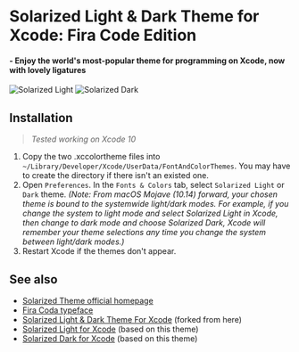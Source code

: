 # Solarized Light & Dark Theme for Xcode: Fira Code Edition
#### - Enjoy the world's most-popular theme for programming on Xcode, now with lovely ligatures
![Solarized Light][1]
![Solarized Dark][2]

## Installation
> *Tested working on Xcode 10*

1. Copy the two .xccolortheme files into `~/Library/Developer/Xcode/UserData/FontAndColorThemes`. You may have to create the directory if there isn't an existed one.
2. Open `Preferences`. In the `Fonts & Colors` tab, select `Solarized Light` or `Dark` theme. _(Note: From macOS Mojave (10.14) forward, your chosen theme is bound to the systemwide light/dark modes. For example, if you change the system to light mode and select Solarized Light in Xcode, then change to dark mode and choose Solarized Dark, Xcode will remember your theme selections any time you change the system between light/dark modes.)_
3. Restart Xcode if the themes don't appear.

## See also
- [Solarized Theme official homepage][3]
- [Fira Coda typeface][4]
- [Solarized Light & Dark Theme For Xcode][5] (forked from here)
- [Solarized Light for Xcode][6] (based on this theme)
- [Solarized Dark for Xcode][7] (based on this theme)

[1]: http://i.imgur.com/dv5H0yA.png
[2]: http://i.imgur.com/BUJcHU9.png
[3]: http://ethanschoonover.com/solarized
[4]: https://github.com/tonsky/FiraCode
[5]: https://github.com/stackia/solarized-xcode
[6]: https://github.com/nelsyeung/Solarized-Light-for-Xcode
[7]: https://github.com/ArtSabintsev/Solarized-Dark-for-Xcode
